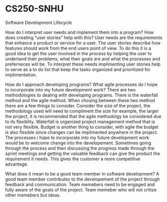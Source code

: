 # CS250-SNHU
Software Development Lifecycle

How do I interpret user needs and implement them into a program? How does creating “user stories” help with this?
    User needs are the requirements that enhance a product or service for a user.  The user stories describe how features should work from the end users point of view. To do this it is a good idea to get the user involved in the process by helping the user to undertand their problems, what their goals are and what the processes and preferneces will be. To interpret these needs implimenting user stories  help to serve as a to do list  that keep the tasks organized and prioritized for implimentation.
    
How do I approach developing programs? What agile processes do I hope to incorporate into my future development work? 
    There are two methodologies to dealing with developing programs. There is the waterfall method and the agile method. When chosing between these two method there are a few things to consider. Consider the size of the project, the methodology used will need to compliment the size for example, the larger the project, it is recommended that the agile methodolgy be considered due to its flexiblity.  Waterfall is organized project management method that is not very flexible. Budget is another thing to consider, with agile the budget is also flexible since changes can be implimented anywhere in the project. The processes i hope to incorporate into my future development work would be to welcome change into the developement. Sometimes going through the process and then discussing the progress made through the sprint meetings and getting the valuable feedback can give the product the requirement it needs. This gives the customer a more competitive advantage.
    
What does it mean to be a good team member in software development?
    A good team member contributes to the developement of the project through feedback and communication. Team memebers need to be engaged and fully aware of the goals of the project. Team memeber who will not critize other memebers but ideas.    

